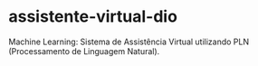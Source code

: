 # assistente-virtual-dio
Machine Learning: Sistema de Assistência Virtual utilizando PLN (Processamento de Linguagem Natural).
